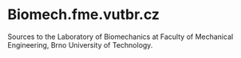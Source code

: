 # Biomech.fme.vutbr.cz
Sources to the Laboratory of Biomechanics at Faculty of Mechanical Engineering, Brno University of Technology.

